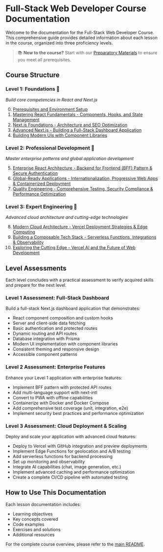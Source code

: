 # Full-Stack Web Developer Course Documentation

Welcome to the documentation for the Full-Stack Web Developer Course. This comprehensive guide provides detailed information about each lesson in the course, organized into three proficiency levels.

> 📚 **New to the course?** Start with our [Preparatory Materials](./lesson-0-elementary.md) to ensure you meet all prerequisites.

## Course Structure

### Level 1: Foundations 🌱

_Build core competencies in React and Next.js_

0. [Prerequisites and Environment Setup](./lesson-0-elementary.md)
1. [Mastering React Fundamentals - Components, Hooks, and State Management](./lesson-1-react-fundamentals.md)
2. [Next.js Foundations - Architecture and SEO Optimization](./lesson-2-nextjs-basics.md)
3. [Advanced Next.js - Building a Full-Stack Dashboard Application](./lesson-3-nextjs-full.md)
4. [Building Modern UIs with Component Libraries](./lesson-4-ui-libraries.md)

### Level 2: Professional Development 🚀

_Master enterprise patterns and global application development_

5. [Enterprise React Architecture - Backend for Frontend (BFF) Pattern & Secure Authentication](./lesson-5-enterprise-react-1.md)
6. [Global-Ready Applications - Internationalization, Progressive Web Apps & Containerized Deployment](./lesson-6-enterprise-react-2.md)
7. [Quality Engineering - Comprehensive Testing, Security Compliance & Performance Optimization](./lesson-7-qa-testing.md)

### Level 3: Expert Engineering 🎯

_Advanced cloud architecture and cutting-edge technologies_

8. [Modern Cloud Architecture - Vercel Deployment Strategies & Edge Computing](./lesson-8-vercel-1.md)
9. [Building a Composable Tech Stack - Serverless Functions, Integrations & Observability](./lesson-9-vercel-2.md)
10. [Exploring the Cutting Edge - Vercel AI and the Future of Web Development](./lesson-10-bonus-v0.md)

## Level Assessments

Each level concludes with a practical assessment to verify acquired skills and prepare for the next level.

### Level 1 Assessment: Full-Stack Dashboard

Build a full-stack Next.js dashboard application that demonstrates:

- React component composition and custom hooks
- Server and client-side data fetching
- Basic authentication and protected routes
- Dynamic routing and API routes
- Database integration with Prisma
- Modern UI implementation with component libraries
- Consistent theming and responsive design
- Accessible component patterns

### Level 2 Assessment: Enterprise Features

Enhance your Level 1 application with enterprise features:

- Implement BFF pattern with protected API routes
- Add multi-language support with next-intl
- Convert to PWA with offline capabilities
- Containerize with Docker and Docker Compose
- Add comprehensive test coverage (unit, integration, e2e)
- Implement security best practices and performance optimization

### Level 3 Assessment: Cloud Deployment & Scaling

Deploy and scale your application with advanced cloud features:

- Deploy to Vercel with GitHub integration and preview deployments
- Implement Edge Functions for geolocation and A/B testing
- Add serverless functions for backend processing
- Set up monitoring and observability
- Integrate AI capabilities (chat, image generation, etc.)
- Implement advanced caching and performance optimization
- Create a complete CI/CD pipeline with automated testing

## How to Use This Documentation

Each lesson documentation includes:

- Learning objectives
- Key concepts covered
- Code examples
- Exercises and solutions
- Additional resources

For the complete course overview, please refer to the [main README](../README.md).
